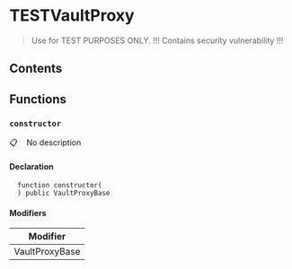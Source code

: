 # TESTVaultProxy

> Use for TEST PURPOSES ONLY. !!! Contains security vulnerability !!!

## Contents
<!-- START doctoc -->
<!-- END doctoc -->

## Functions

### `constructor`

📋   &nbsp;&nbsp;
No description

#### Declaration

```solidity
  function constructor(
  ) public VaultProxyBase
```

#### Modifiers

| Modifier |
| --- |
| VaultProxyBase |

